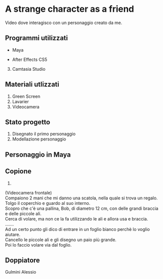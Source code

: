 # A strange character as a friend
Video dove interagisco con un personaggio creato da me.


## Programmi utilizzati
* Maya
+ After Effects CS5
3. Camtasia Studio

## Materiali utlizzati 
1. Green Screen
2. Lavarier
3. Videocamera

## Stato progetto
1. Disegnato il primo personaggio
2. Modellazione personaggio

## Personaggio in Maya

## Copione
1. 
(Videocamera frontale)<br>
Compaiono 2 mani che mi danno una scatola, nella quale si trova un regalo.<br>
Tolgo il coperchio e guardo al suo interno.<br>
Scopro che c'è una pallina, Bob, di diametro 12 cm, con delle grandi braccia e delle piccole ali.<br>
Cerca di volare, ma non ce la fa utilizzando le ali e allora usa e braccia.<br>
.......<br>
Ad un certo punto gli dico di entrare in un foglio bianco perchè lo voglio aiutare. <br>
Cancello le piccole ali e gli disegno un paio più grande.<br>
Poi lo faccio volare via dal foglio.<br>


## Doppiatore
Gulmini Alessio

